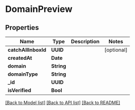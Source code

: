 # DomainPreview

## Properties
Name | Type | Description | Notes
------------ | ------------- | ------------- | -------------
**catchAllInboxId** | **UUID** |  | [optional] 
**createdAt** | **Date** |  | 
**domain** | **String** |  | 
**domainType** | **String** |  | 
**_id** | **UUID** |  | 
**isVerified** | **Bool** |  | 

[[Back to Model list]](../README#documentation-for-models) [[Back to API list]](../README#documentation-for-api-endpoints) [[Back to README]](../README)


